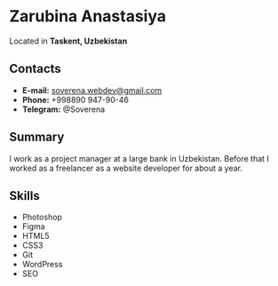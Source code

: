 # Zarubina Anastasiya
Located in **Taskent, Uzbekistan**
## Contacts
* **E-mail:** [soverena.webdev@gmail.com](soverena.webdev@gmail.com)
* **Phone:** +998890 947-90-46
* **Telegram:** @Soverena
## Summary
I work as a project manager at a large bank in Uzbekistan. Before that I worked as a freelancer as a website developer for about a year.
## Skills
* Photoshop
* Figma
* HTML5
* CSS3
* Git
* WordPress
* SEO